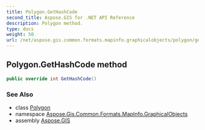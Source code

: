 ```yaml
---
title: Polygon.GetHashCode
second_title: Aspose.GIS for .NET API Reference
description: Polygon method. 
type: docs
weight: 50
url: /net/aspose.gis.common.formats.mapinfo.graphicalobjects/polygon/gethashcode/
---
```

## Polygon.GetHashCode method

```csharp
public override int GetHashCode()
```

### See Also

* class [Polygon](../)
* namespace [Aspose.Gis.Common.Formats.MapInfo.GraphicalObjects](../../polygon/)
* assembly [Aspose.GIS](../../../)


